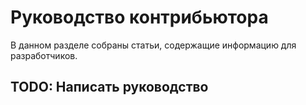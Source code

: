 # Руководство контрибьютора

В данном разделе собраны статьи, содержащие информацию для разработчиков.

## TODO: Написать руководство